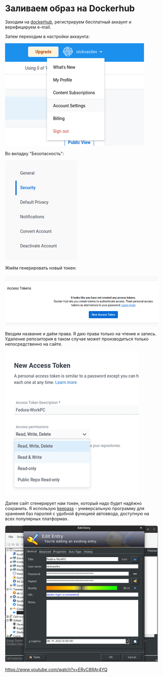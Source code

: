 # Заливаем образ на Dockerhub

Заходим на [dockerhub](https://hub.docker.com/ "dockerhub"), регистрируем бесплатный аккаунт и верифицируем e-mail.

Затем переходим в настройки аккаунта:


![dockerhub](media/dockerhub_account/step_00.png)

Во вкладку "Безопасность":

![dockerhub](media/dockerhub_account/step_01.png)

Жмём генерировать новый токен:

![dockerhub](media/dockerhub_account/step_03.png)

Вводим название и даём права. Я даю права только на чтение и запись. Удаление репозитория в таком случае может производиться только непосредственно на сайте.

![dockerhub](media/dockerhub_account/step_04.png)

Далее сайт сгенерирует нам токен, который надо будет надёжно сохранить. Я использую [keepass](https://keepass.info/download.html "keepass") - универсальную программу для хранения баз паролей с удобной функцией автоввода, доступную на всех популярных платформах.

![dockerhub](media/dockerhub_account/step_05.png)

https://www.youtube.com/watch?v=ERvC8RAr4YQ